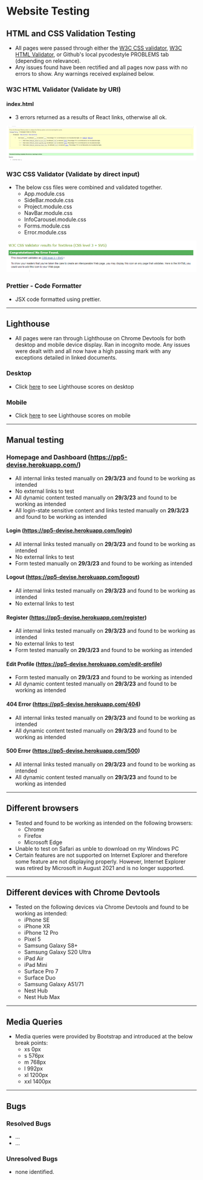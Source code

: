 # Website Testing

## HTML and CSS Validation Testing

- All pages were passed through either the [W3C CSS validator](https://jigsaw.w3.org/css-validator/), [W3C HTML Validator](https://validator.w3.org/nu/), or Github's local pycodestyle PROBLEMS tab (depending on relevance).
- Any issues found have been rectified and all pages now pass with no errors to show. Any warnings received explained below.


###  W3C HTML Validator (Validate by URI)

#### index.html
- 3 errors returned as a results of React links, otherwise all ok.

![Feedback from run through the W3 CSS validator for all css modules](src/assets/readme-images/html-w3c-result.png)


###  W3C CSS Validator (Validate by direct input)

- The below css files were combined and validated together.
  - App.module.css
  - SideBar.module.css
  - Project.module.css
  - NavBar.module.css
  - InfoCarousel.module.css
  - Forms.module.css
  - Error.module.css

![Feedback from run through the W3 CSS validator for all css modules](src/assets/readme-images/css-w3c-result.png)

###  Prettier - Code Formatter
- JSX code formatted using prettier.

---
## Lighthouse
- All pages were ran through Lighthouse on Chrome Devtools for both desktop and mobile device display. Ran in incognito mode. Any issues were dealt with and all now have a high passing mark with any exceptions detailed in linked documents.

### Desktop
- Click [here](dcuments/desktop-lighthouse-testing.pdf) to see Lighthouse scores on desktop

### Mobile
- Click [here](documents/mobile-lighthouse-testing.pdf) to see Lighthouse scores on mobile

---
## Manual testing

### Homepage and Dashboard (https://pp5-devise.herokuapp.com/)
- All internal links tested manually on **29/3/23** and found to be working as intended
- No external links to test
- All dynamic content tested manually on **29/3/23** and found to be working as intended
- All login-state sensitive content and links tested manually on **29/3/23** and found to be working as intended

#### Login (https://pp5-devise.herokuapp.com/login)
- All internal links tested manually on **29/3/23** and found to be working as intended
- No external links to test
- Form tested manually on **29/3/23** and found to be working as intended

#### Logout (https://pp5-devise.herokuapp.com/logout)
- All internal links tested manually on **29/3/23** and found to be working as intended
- No external links to test

#### Register (https://pp5-devise.herokuapp.com/register)
- All internal links tested manually on **29/3/23** and found to be working as intended
- No external links to test
- Form tested manually on **29/3/23** and found to be working as intended

#### Edit Profile (https://pp5-devise.herokuapp.com/edit-profile)
- Form tested manually on **29/3/23** and found to be working as intended
- All dynamic content tested manually on **29/3/23** and found to be working as intended

#### 404 Error (https://pp5-devise.herokuapp.com/404)
- All internal links tested manually on **29/3/23** and found to be working as intended
- All dynamic content tested manually on **29/3/23** and found to be working as intended

#### 500 Error (https://pp5-devise.herokuapp.com/500)
- All internal links tested manually on **29/3/23** and found to be working as intended
- All dynamic content tested manually on **29/3/23** and found to be working as intended

---
## Different browsers
- Tested and found to be working as intended on the following browsers:
    - Chrome
    - Firefox
    - Microsoft Edge
- Unable to test on Safari as unble to download on my Windows PC
- Certain features are not supported on Internet Explorer and therefore some feature are not displaying properly. However, Internet Explorer was retired by Microsoft in August 2021 and is no longer supported.

---
## Different devices with Chrome Devtools
- Tested on the following devices via Chrome Devtools and found to be working as intended:
    - iPhone SE
    - iPhone XR
    - iPhone 12 Pro
    - Pixel 5
    - Samsung Galaxy S8+
    - Samsung Galaxy S20 Ultra
    - iPad Air
    - iPad Mini
    - Surface Pro 7
    - Surface Duo 
    - Samsung Galaxy A51/71
    - Nest Hub
    - Nest Hub Max

---
## Media Queries
- Media queries were provided by Bootstrap and introduced at the below break points:
    - xs 0px
    - s 576px
    - m 768px
    - l 992px
    - xl 1200px
    - xxl 1400px

---
## Bugs
### Resolved Bugs
- ...
- ...

### Unresolved Bugs
- none identified.

